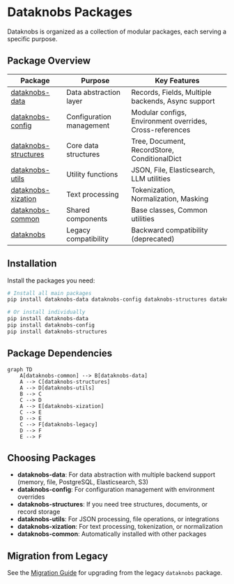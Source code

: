 # Dataknobs Packages

Dataknobs is organized as a collection of modular packages, each serving a specific purpose.

## Package Overview

| Package | Purpose | Key Features |
|---------|---------|--------------|
| [dataknobs-data](data/index.md) | Data abstraction layer | Records, Fields, Multiple backends, Async support |
| [dataknobs-config](config/index.md) | Configuration management | Modular configs, Environment overrides, Cross-references |
| [dataknobs-structures](structures/index.md) | Core data structures | Tree, Document, RecordStore, ConditionalDict |
| [dataknobs-utils](utils/index.md) | Utility functions | JSON, File, Elasticsearch, LLM utilities |
| [dataknobs-xization](xization/index.md) | Text processing | Tokenization, Normalization, Masking |
| [dataknobs-common](common/index.md) | Shared components | Base classes, Common utilities |
| [dataknobs](legacy/index.md) | Legacy compatibility | Backward compatibility (deprecated) |

## Installation

Install the packages you need:

```bash
# Install all main packages
pip install dataknobs-data dataknobs-config dataknobs-structures dataknobs-utils dataknobs-xization

# Or install individually
pip install dataknobs-data
pip install dataknobs-config
pip install dataknobs-structures
```

## Package Dependencies

```mermaid
graph TD
    A[dataknobs-common] --> B[dataknobs-data]
    A --> C[dataknobs-structures]
    A --> D[dataknobs-utils]
    B --> C
    C --> D
    A --> E[dataknobs-xization]
    C --> E
    D --> E
    C --> F[dataknobs-legacy]
    D --> F
    E --> F
```

## Choosing Packages

- **dataknobs-data**: For data abstraction with multiple backend support (memory, file, PostgreSQL, Elasticsearch, S3)
- **dataknobs-config**: For configuration management with environment overrides
- **dataknobs-structures**: If you need tree structures, documents, or record storage
- **dataknobs-utils**: For JSON processing, file operations, or integrations
- **dataknobs-xization**: For text processing, tokenization, or normalization
- **dataknobs-common**: Automatically installed with other packages

## Migration from Legacy

See the [Migration Guide](../migration-guide.md) for upgrading from the legacy `dataknobs` package.
